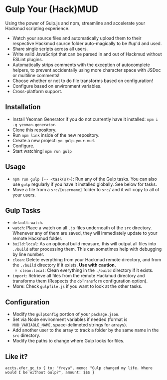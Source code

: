 # Gulp Your (Hack)MUD

Using the power of Gulp.js and npm, streamline and accelerate your Hackmud scripting experience. 
- Watch your source files and automatically upload them to their respective Hackmud source folder auto-magically to be #up'd and used. 
- Share single scripts across all users. 
- Write valid JavaScript that can be parsed in and out of Hackmud without ESLint plugins. 
- Automatically strips comments with the exception of autocomplete helpers, to prevent accidentally using more character space with JSDoc or multiline comments!
- Choose whether or not to do file transforms based on configuration!
- Configure based on environment variables.
- Cross-platform support.

## Installation
- Install Yeoman Generator if you do not currently have it installed: ``npm i -g yeoman-generator``.
- Clone this repository.
- Run ``npm link`` inside of the new repository.
- Create a new project: ``yo gulp-your-mud``.
- Configure.
- Start watching! ``npm run gulp``

## Usage
- ``npm run gulp [-- <task(s)>]``: Run any of the Gulp tasks. You can also use ``gulp`` regularly if you have it installed globally. See below for tasks.
- Move a file from a ``src/[username]`` folder to ``src/`` and it will copy to all of your users.

## Gulp Tasks
- ``default``: ``watch``.
- ``watch``: Place a watch on all ``.js`` files underneath of the ``src`` directory. Whenever any of them are saved, they will immediately update to your remote Hackmud folder. 
- ``build:local``: As an optional build measure, this will output all files into ``./build`` after processing them. This can sometimes help with debugging by line number.
- ``clean``: Delete everything from your Hackmud remote directory, and from the ``./build`` directory if it exists. **Use with caution.** 
    - ``clean:local``: Clean everything in the ``./build`` directory if it exists.
- ``import``: Retrieve all files from the remote Hackmud directory and transforms them (Respects the ``doTransform`` configuration option).
- More: Check ``gulpfile.js`` if you want to look at the other tasks.

## Configuration

- Modify the ``gulpConfig`` portion of your ``package.json``. 
- Set via Node environment variables if needed (format is ``MUD_VARIABLE_NAME``, space-delimeted strings for arrays).
- Add another user to the array to track a folder by the same name in the ``src`` directory.
- Modify the paths to change where Gulp looks for files.

## Like it?

``accts.xfer_gc_to { to: "freya", memo: "Gulp changed my life. Where would I be without Gulp?", amount: $$$ }``


